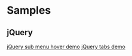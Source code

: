 # Samples
## jQuery
[jQuery sub menu hover demo](https://shawnrong.github.io/demos/front-end-demos/jquery/jquery-sub-menu.html)
[jQuery tabs demo](https://shawnrong.github.io/demos/front-end-demos/jquery/jquery-item-hover.html)
